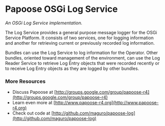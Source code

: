 Papoose OSGi Log Service
=====
<em>An OSGi Log Service implementation.</em>

The Log Service provides a general purpose message logger for the OSGi Service
Platform. It consists of two services, one for logging information and
another for retrieving current or previously recorded log information.

Bundles can use the Log Service to log information for the Operator. Other
bundles, oriented toward management of the environment, can use the Log
Reader Service to retrieve Log Entry objects that were recorded recently or to
receive Log Entry objects as they are logged by other bundles.

### More Resources ###

*  Discuss Papoose at [http://groups.google.com/group/papoose-r4](http://groups.google.com/group/papoose-r4)
*  Learn even more at [http://www.papoose-r4.org](http://www.papoose-r4.org)
*  Check out code at [http://github.com/maguro/papoose-log](http://github.com/maguro/papoose-log)
